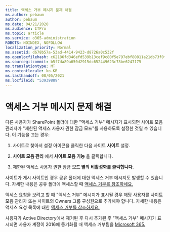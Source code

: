 ```yaml
---
title: 액세스 거부 메시지 문제 해결
ms.author: pebaum
author: pebaum
ms.date: 04/21/2020
ms.audience: ITPro
ms.topic: article
ms.service: o365-administration
ROBOTS: NOINDEX, NOFOLLOW
localization_priority: Normal
ms.assetid: d678b57a-53ad-4414-9423-d8726a0c532f
ms.openlocfilehash: c62186fd346efd539b13cef9c80f5e797ebf80811a21db73f0f07fd86c080d55
ms.sourcegitcommit: b5f7da89a650d2915dc652449623c78be6247175
ms.translationtype: MT
ms.contentlocale: ko-KR
ms.lasthandoff: 08/05/2021
ms.locfileid: "53939889"
---
```

# <a name="troubleshoot-access-denied-messages"></a>액세스 거부 메시지 문제 해결

다른 사용자가 SharePoint 폴더에 대한 "액세스 거부" 메시지가 표시되면 사이트 모음 관리자가 "제한된 액세스 사용자 권한 잠금 모드"를 사용하도록 설정한 것일 수 있습니다. 이 기능을 끄는 경우: 
  
1. 사이트로 찾아서 설정 아이콘을 클릭한 다음 사이트 **사이트** 설정.
    
2. **사이트 모음 관리** 에서 **사이트 모음 기능** 을 클릭합니다.
    
3. 제한된 액세스 사용자 권한 잠금 **모드 옆의** **비활성화를 클릭합니다.**
    
사이트가 게시 사이트인 경우 공유 폴더에 대한 액세스 거부 메시지도 발생할 수 있습니다. 자세한 내용은 공유 폴더에 액세스할 때 [액세스 거부를 참조하세요.](https://answers.microsoft.com/windows/forum/windows_7-files/access-denied-to-share-folder/79fae49d-cddf-4845-8ac8-c141884d85fb)
  
액세스 요청을 보려고 할 때 "액세스 거부" 메시지가 표시될 경우 해당 사용자를 사이트 모음 관리자 또는 사이트의 Owners 그룹 구성원으로 추가해야 합니다. 자세한 내용은 액세스 요청 목록에 대한 [액세스 거부를 참조하세요.](https://go.microsoft.com/fwlink/?linkid=2004220)
  
사용자가 Active Directory에서 제거된 후 다시 추가된 후 "액세스 거부" 메시지가 표시되면 사용자 계정이 2016에 동기화될 때 액세스 거부됨을 [Microsoft 365.](https://go.microsoft.com/fwlink/?linkid=2004318)
  

